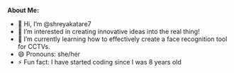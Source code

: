 **About Me:**
- 👋 Hi, I’m @shreyakatare7
- 👀 I’m interested in creating innovative ideas into the real thing!
- 🌱 I’m currently learning how to effectively create a face recognition tool for CCTVs. 
- 😄 Pronouns: she/her
- ⚡ Fun fact: I have started coding since I was 8 years old
